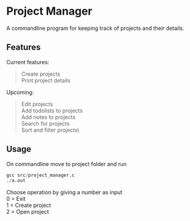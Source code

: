 # Project Manager

A commandline program for keeping track of projects and their details.

## Features
Current features:
> Create projects\
Print project details

Upcoming:
> Edit projects\
Add todolists to projects\
Add notes to projects\
Search for projects\
Sort and filter projects\

## Usage
On commandline move to project folder and run
```python
gcc src/project_manager.c
./a.out
```
Choose operation by giving a number as input\
	0 = Exit\
	1 = Create project\
	2 = Open project
